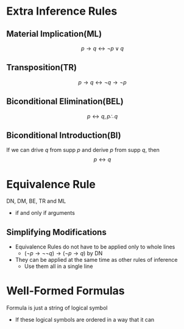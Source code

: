 # Extra Inference Rules
## Material Implication(ML)
$$p \to q \longleftrightarrow\neg p \lor q$$

## Transposition(TR)
$$p \to q \longleftrightarrow\neg q \to \neg p$$

## Biconditional Elimination(BEL)
$$p\longleftrightarrow q, p\therefore q$$

## Biconditional Introduction(BI)
If we can drive $q$ from supp $p$ and derive $p$ from supp $q$, then $$p\longleftrightarrow q$$
# Equivalence Rule
DN, DM, BE, TR and ML
- if and only if arguments

## Simplifying Modifications
- Equivalence Rules do not have to be applied only to whole lines
	- $(\neg p \to \neg\neg q) \to(\neg p \to q)$ by DN
- They can be applied at the same time as other rules of inference
	- Use them all in a single line

# Well-Formed Formulas
Formula is just a string of logical symbol
- If these logical symbols are ordered in a way that it can 